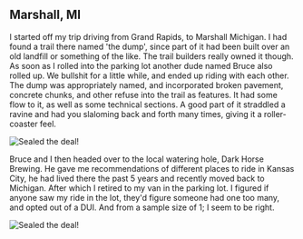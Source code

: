Marshall, MI
------------

I started off my trip driving from Grand Rapids, to Marshall Michigan. I had found a trail there named 'the dump', since part of it had been built over an old landfill or something of the like. The trail builders really owned it though. As soon as I rolled into the parking lot another dude named Bruce also rolled up. We bullshit for a little while, and ended up riding with each other. The dump was appropriately named, and incorporated broken pavement, concrete chunks, and other refuse into the trail as features. It had some flow to it, as well as some technical sections. A good part of it straddled a ravine and had you slaloming back and forth many times, giving it a roller-coaster feel.

![Sealed the deal!](https://instagram.com/p/BcOkzpNlmHp/media/?size=l)

Bruce and I then headed over to the local watering hole, Dark Horse Brewing. He gave me recommendations of different places to ride in Kansas City, he had lived there the past 5 years and recently moved back to Michigan. After which I retired to my van in the parking lot. I figured if anyone saw my ride in the lot, they'd figure someone had one too many, and opted out of a DUI. And from a sample size of 1; I seem to be right.

![Sealed the deal!](https://instagram.com/p/BcQoKuQlQnb/media/?size=l)
